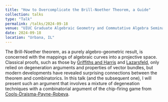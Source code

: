 ```yaml
---
title: "How to Overcomplicate the Brill-Noether Theorem, a Guide"
collection: talks
type: "Talk"
permalink: /talks/2024-09-18
venue: "UIUC Graduate Algebraic Geometry and Commutative Algebra Seminar"
date: 2024-09-18
location: "Urbana, IL"
---
```


The Brill-Noether theorem, as a purely algebro-geometric result, is concerned with the mappings of algebraic curves into a projective space. Classical proofs, such as those by [Griffiths and Harris](https://publications.ias.edu/node/229) and [Lazarsfeld](https://projecteuclid.org/journals/journal-of-differential-geometry/volume-23/issue-3/Brill-Noether-Petri-without-degenerations/10.4310/jdg/1214440116.full), only relied on degeneration arguments and properties of vector bundles, but modern developments have revealed surprising connections between the theorem and combinatorics. In this talk (and the subsequent one), I will present such an argument that involves a mixture of degeneation techniques with a combinatorial argument of the chip-firing game from [Cools-Draisma-Payne-Robeva](https://www.sciencedirect.com/science/article/pii/S0001870812000722). 
